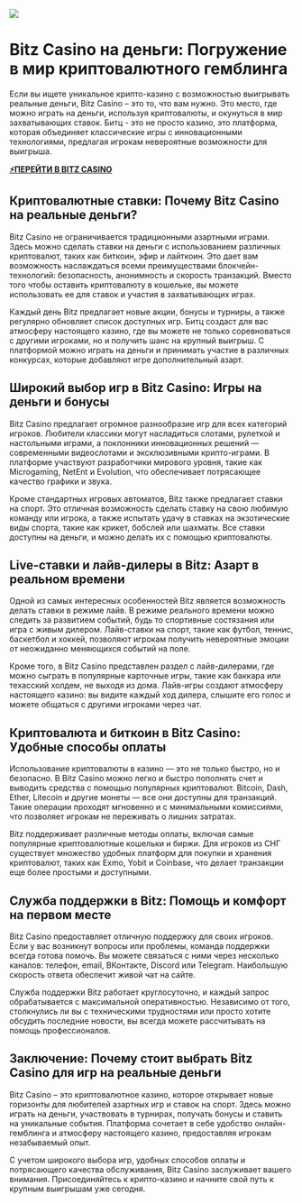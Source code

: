 ![](https://i.ibb.co/k8VpwDt/photo-2024-11-18-16-54-20-2.jpg)

# Bitz Casino на деньги: Погружение в мир криптовалютного гемблинга

Если вы ищете уникальное крипто-казино с возможностью выигрывать реальные деньги, Bitz Casino – это то, что вам нужно. Это место, где можно играть на деньги, используя криптовалюты, и окунуться в мир захватывающих ставок. Битц - это не просто казино, это платформа, которая объединяет классические игры с инновационными технологиями, предлагая игрокам невероятные возможности для выигрыша.

[**⚡ПЕРЕЙТИ В BITZ CASINO**](https://bitzplay.fun/d725abb8c "**⚡ПЕРЕЙТИ В BITZ CASINO**")

## Криптовалютные ставки: Почему Bitz Casino на реальные деньги?

Bitz Casino не ограничивается традиционными азартными играми. Здесь можно сделать ставки на деньги с использованием различных криптовалют, таких как биткоин, эфир и лайткоин. Это дает вам возможность наслаждаться всеми преимуществами блокчейн-технологий: безопасность, анонимность и скорость транзакций. Вместо того чтобы оставить криптовалюту в кошельке, вы можете использовать ее для ставок и участия в захватывающих играх.

Каждый день Bitz предлагает новые акции, бонусы и турниры, а также регулярно обновляет список доступных игр. Битц создаст для вас атмосферу настоящего казино, где вы можете не только соревноваться с другими игроками, но и получить шанс на крупный выигрыш. С платформой можно играть на деньги и принимать участие в различных конкурсах, которые добавляют игре дополнительный азарт.

## Широкий выбор игр в Bitz Casino: Игры на деньги и бонусы

Bitz Casino предлагает огромное разнообразие игр для всех категорий игроков. Любители классики могут насладиться слотами, рулеткой и настольными играми, а поклонники инновационных решений — современными видеослотами и эксклюзивными крипто-играми. В платформе участвуют разработчики мирового уровня, такие как Microgaming, NetEnt и Evolution, что обеспечивает потрясающее качество графики и звука.

Кроме стандартных игровых автоматов, Bitz также предлагает ставки на спорт. Это отличная возможность сделать ставку на свою любимую команду или игрока, а также испытать удачу в ставках на экзотические виды спорта, такие как крикет, бобслей или шахматы. Все ставки доступны на деньги, и можно делать их с помощью криптовалюты.

## Live-ставки и лайв-дилеры в Bitz: Азарт в реальном времени

Одной из самых интересных особенностей Bitz является возможность делать ставки в режиме лайв. В режиме реального времени можно следить за развитием событий, будь то спортивные состязания или игра с живым дилером. Лайв-ставки на спорт, такие как футбол, теннис, баскетбол и хоккей, позволяют игрокам получить невероятные эмоции от неожиданно меняющихся событий на поле.

Кроме того, в Bitz Casino представлен раздел с лайв-дилерами, где можно сыграть в популярные карточные игры, такие как баккара или техасский холдем, не выходя из дома. Лайв-игры создают атмосферу настоящего казино: вы видите каждый ход дилера, слышите его голос и можете общаться с другими игроками через чат.

## Криптовалюта и биткоин в Bitz Casino: Удобные способы оплаты

Использование криптовалюты в казино — это не только быстро, но и безопасно. В Bitz Casino можно легко и быстро пополнять счет и выводить средства с помощью популярных криптовалют. Bitcoin, Dash, Ether, Litecoin и другие монеты — все они доступны для транзакций. Такие операции проходят мгновенно и с минимальными комиссиями, что позволяет игрокам не переживать о лишних затратах.

Bitz поддерживает различные методы оплаты, включая самые популярные криптовалютные кошельки и биржи. Для игроков из СНГ существует множество удобных платформ для покупки и хранения криптовалют, таких как Exmo, Yobit и Coinbase, что делает транзакции еще более простыми и доступными.

## Служба поддержки в Bitz: Помощь и комфорт на первом месте

Bitz Casino предоставляет отличную поддержку для своих игроков. Если у вас возникнут вопросы или проблемы, команда поддержки всегда готова помочь. Вы можете связаться с ними через несколько каналов: телефон, email, ВКонтакте, Discord или Telegram. Наибольшую скорость ответа обеспечит живой чат на сайте.

Служба поддержки Bitz работает круглосуточно, и каждый запрос обрабатывается с максимальной оперативностью. Независимо от того, столкнулись ли вы с техническими трудностями или просто хотите обсудить последние новости, вы всегда можете рассчитывать на помощь профессионалов.

## Заключение: Почему стоит выбрать Bitz Casino для игр на реальные деньги

Bitz Casino – это криптовалютное казино, которое открывает новые горизонты для любителей азартных игр и ставок на спорт. Здесь можно играть на деньги, участвовать в турнирах, получать бонусы и ставить на уникальные события. Платформа сочетает в себе удобство онлайн-гемблинга и атмосферу настоящего казино, предоставляя игрокам незабываемый опыт.

С учетом широкого выбора игр, удобных способов оплаты и потрясающего качества обслуживания, Bitz Casino заслуживает вашего внимания. Присоединяйтесь к крипто-казино и начните свой путь к крупным выигрышам уже сегодня.
